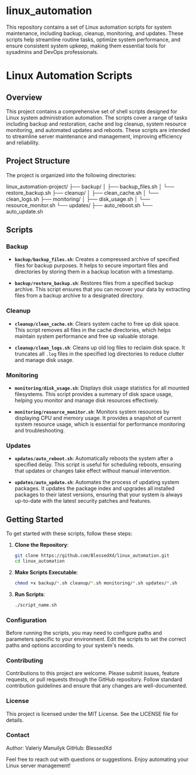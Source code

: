 # linux_automation
 This repository contains a set of Linux automation scripts for system maintenance, including backup, cleanup, monitoring, and updates. These scripts help streamline routine tasks, optimize system performance, and ensure consistent system upkeep, making them essential tools for sysadmins and DevOps professionals.

# Linux Automation Scripts

## Overview

This project contains a comprehensive set of shell scripts designed for Linux system administration automation. The scripts cover a range of tasks including backup and restoration, cache and log cleanup, system resource monitoring, and automated updates and reboots. These scripts are intended to streamline server maintenance and management, improving efficiency and reliability.

## Project Structure

The project is organized into the following directories:

linux_automation-project/
├── backup/
│ ├── backup_files.sh
│ └── restore_backup.sh
├── cleanup/
│ ├── clean_cache.sh
│ └── clean_logs.sh
├── monitoring/
│ ├── disk_usage.sh
│ └── resource_monitor.sh
└── updates/
├── auto_reboot.sh
└── auto_update.sh


## Scripts

### Backup

- **`backup/backup_files.sh`**: Creates a compressed archive of specified files for backup purposes. It helps to secure important files and directories by storing them in a backup location with a timestamp.

- **`backup/restore_backup.sh`**: Restores files from a specified backup archive. This script ensures that you can recover your data by extracting files from a backup archive to a designated directory.

### Cleanup

- **`cleanup/clean_cache.sh`**: Clears system cache to free up disk space. This script removes all files in the cache directories, which helps maintain system performance and free up valuable storage.

- **`cleanup/clean_logs.sh`**: Cleans up old log files to reclaim disk space. It truncates all `.log` files in the specified log directories to reduce clutter and manage disk usage.

### Monitoring

- **`monitoring/disk_usage.sh`**: Displays disk usage statistics for all mounted filesystems. This script provides a summary of disk space usage, helping you monitor and manage disk resources effectively.

- **`monitoring/resource_monitor.sh`**: Monitors system resources by displaying CPU and memory usage. It provides a snapshot of current system resource usage, which is essential for performance monitoring and troubleshooting.

### Updates

- **`updates/auto_reboot.sh`**: Automatically reboots the system after a specified delay. This script is useful for scheduling reboots, ensuring that updates or changes take effect without manual intervention.

- **`updates/auto_update.sh`**: Automates the process of updating system packages. It updates the package index and upgrades all installed packages to their latest versions, ensuring that your system is always up-to-date with the latest security patches and features.

## Getting Started

To get started with these scripts, follow these steps:

1. **Clone the Repository**:
   ```bash
   git clone https://github.com/BlessedXd/linux_automation.git
   cd linux_automation

2. **Make Scripts Executable**:
   ```bash
   chmod +x backup/*.sh cleanup/*.sh monitoring/*.sh updates/*.sh

3. **Run Scripts**:
   ```bash
   ./script_name.sh


### Configuration

Before running the scripts, you may need to configure paths and parameters specific to your environment. Edit the scripts to set the correct paths and options according to your system's needs.

### Contributing

Contributions to this project are welcome. Please submit issues, feature requests, or pull requests through the GitHub repository. Follow standard contribution guidelines and ensure that any changes are well-documented.

### License

This project is licensed under the MIT License. See the LICENSE file for details.

### Contact

Author: Valeriy Manuilyk
GitHub: BlessedXd

Feel free to reach out with questions or suggestions. Enjoy automating your Linux server management!



